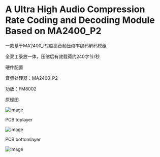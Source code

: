 # A Ultra High Audio Compression Rate Coding and Decoding Module Based on MA2400_P2
 一款基于MA2400_P2超高音频压缩率编码解码模组
 
全双工录放一体，压缩后有效载荷约240字节/秒

硬件配置

音频处理器：MA2400_P2

功放：FM8002

原理图

![image](https://github.com/leiyitan/A-Ultra-High-Audio-Compression-Rate-Coding-and-Decoding-Module-Based-on-MA2400_P2/blob/master/Docs/MA2400_P2_MODUAL.png)

PCB toplayer

![image](https://github.com/leiyitan/A-Ultra-High-Audio-Compression-Rate-Coding-and-Decoding-Module-Based-on-MA2400_P2/blob/master/Docs/Toplayer.png)

PCB bottomlayer

![image](https://github.com/leiyitan/A-Ultra-High-Audio-Compression-Rate-Coding-and-Decoding-Module-Based-on-MA2400_P2/blob/master/Docs/BottomLayer.png)
